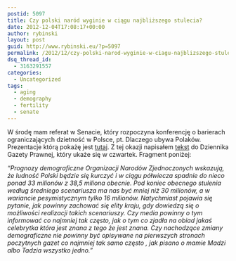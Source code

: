 ```yaml
---
postid: 5097
title: Czy polski naród wyginie w ciągu najbliższego stulecia?
date: 2012-12-04T17:08:17+00:00
author: rybinski
layout: post
guid: http://www.rybinski.eu/?p=5097
permalink: /2012/12/czy-polski-narod-wyginie-w-ciagu-najblizszego-stulecia/
dsq_thread_id:
  - 3163291557
categories:
  - Uncategorized
tags:
  - aging
  - demography
  - fertility
  - senate
---
```

W środę mam referat w Senacie, który rozpoczyna konferencję o barierach ograniczających dzietność w Polsce, pt. Dlaczego ubywa Polaków. Prezentacje którą pokażę jest [tutaj](http://resources.rybinski.eu/resources/viewResource:90029944-3e2c-11e2-927c-001b24eff4d8). Z tej okazji napisałem [tekst](http://forsal.pl/artykuly/666890,rybinski_cierpimy_na_syndrom_gotowanej_zaby.html) do Dziennika Gazety Prawnej, który ukaże się w czwartek. Fragment poniżej:

_“Prognozy demograficzne Organizacji Narodów Zjednoczonych wskazują, że ludność Polski będzie się kurczyć i w ciągu półwiecza spadnie do nieco ponad 33 milionów z 38,5 miliona obecnie. Pod koniec obecnego stulenia według średniego scenariusza ma nas być mniej niż 30 milionów, a w wariancie pesymistycznym tylko 16 milionów. Natychmiast pojawia się pytanie, jak powinny zachować się elity kraju, gdy dowiedzą się o możliwości realizacji takich scenariuszy. Czy media powinny o tym informować co najmniej tak często, jak o tym co zjadła na obiad jakaś celebrytka która jest znana z tego że jest znana. Czy nachodzące zmiany demograficzne nie powinny być opisywane na pierwszych stronach poczytnych gazet co najmniej tak samo często , jak pisano o mamie Madzi albo Tadzia wszystko jedno.”_
